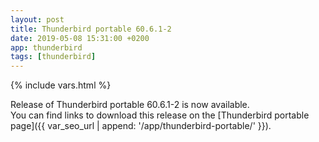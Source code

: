 ```yaml
---
layout: post
title: Thunderbird portable 60.6.1-2
date: 2019-05-08 15:31:00 +0200
app: thunderbird
tags: [thunderbird]
---
```

{% include vars.html %}

Release of Thunderbird portable 60.6.1-2 is now available.<br />
You can find links to download this release on the [Thunderbird portable page]({{ var_seo_url | append: '/app/thunderbird-portable/' }}).
